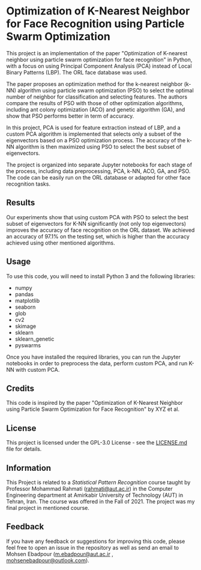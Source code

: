 # Optimization of K-Nearest Neighbor for Face Recognition using Particle Swarm Optimization

This project is an implementation of the paper "Optimization of K-nearest neighbor using particle swarm optimization for face recognition" in Python, with a focus on using Principal Component Analysis (PCA) instead of Local Binary Patterns (LBP). The ORL face database was used.

The paper proposes an optimization method for the k-nearest neighbor (k-NN) algorithm using particle swarm optimization (PSO) to select the optimal number of neighbor for classification and selecting features. The authors compare the results of PSO with those of other optimization algorithms, including ant colony optimization (ACO) and genetic algorithm (GA), and show that PSO performs better in term of accuracy.

In this project, PCA is used for feature extraction instead of LBP, and a custom PCA algorithm is implemented that selects only a subset of the eigenvectors based on a PSO optimization process. The accuracy of the k-NN algorithm is then maximized using PSO to select the best subset of eigenvectors.

The project is organized into separate Jupyter notebooks for each stage of the process, including data preprocessing, PCA, k-NN, ACO, GA, and PSO. The code can be easily run on the ORL database or adapted for other face recognition tasks.

## Results

Our experiments show that using custom PCA with PSO to select the best subset of eigenvectors for K-NN significantly (not only top eigenvectors) improves the accuracy of face recognition on the ORL dataset. We achieved an accuracy of 97.1% on the testing set, which is higher than the accuracy achieved using other mentioned algorithms.

## Usage
To use this code, you will need to install Python 3 and the following libraries:

- numpy
- pandas
- matplotlib
- seaborn
- glob
- cv2
- skimage
- sklearn
- sklearn_genetic
- pyswarms


Once you have installed the required libraries, you can run the Jupyter notebooks in order to preprocess the data, perform custom PCA, and run K-NN with custom PCA.

## Credits

This code is inspired by the paper "Optimization of K-Nearest Neighbor using Particle Swarm Optimization for Face Recognition" by XYZ et al.

## License

This project is licensed under the GPL-3.0 License - see the [LICENSE.md](LICENSE.md) file for details.

## Information

This Project is related to a *Statistical Pattern Recognition* course taught by Professor Mohammad Rahmati (<rahmati@aut.ac.ir>) in the Computer Engineering department at Amirkabir University of Technology (AUT) in Tehran, Iran. The course was offered in the Fall of 2021. The project was my final project in mentioned course.

## Feedback

If you have any feedback or suggestions for improving this code, please feel free to open an issue in the repository as well as send an email to Mohsen Ebadpour (<m.ebadpour@aut.ac.ir> , <mohsenebadpour@outlook.com>).

